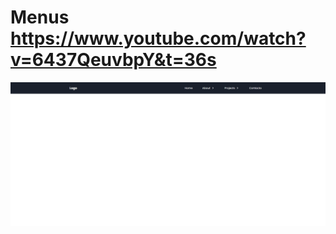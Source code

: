 # Menus https://www.youtube.com/watch?v=6437QeuvbpY&t=36s
<p align="center">
  <img src="preview.png" alt="preview del proyecto"  width="1600">
</p>